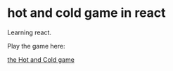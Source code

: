 # hot and cold game in react

Learning react. 

Play the game here:

[the Hot and Cold game](https://aamay001.github.io/react-hot-cold-game/)
